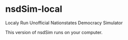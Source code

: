 # nsdSim-local
Localy Run Unofficial Nationstates Democracy Simulator

This version of nsdSim runs on your computer.
